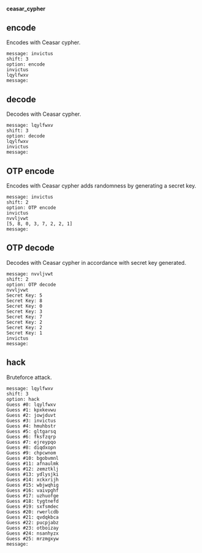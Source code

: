 #### ceasar_cypher

## encode

Encodes with Ceasar cypher.
```
message: invictus
shift: 3
option: encode
invictus
lqylfwxv
message: 
```

## decode

Decodes with Ceasar cypher.
```
message: lqylfwxv
shift: 3
option: decode
lqylfwxv
invictus
message: 
```

## OTP encode

Encodes with Ceasar cypher adds randomness by generating a secret key.
```
message: invictus
shift: 2
option: OTP encode
invictus
nvvljvwt
[5, 8, 0, 3, 7, 2, 2, 1]
message: 
```

## OTP decode

Decodes with Ceasar cypher in accordance with secret key generated.
```
message: nvvljvwt
shift: 2
option: OTP decode
nvvljvwt
Secret Key: 5
Secret Key: 8
Secret Key: 0
Secret Key: 3
Secret Key: 7
Secret Key: 2
Secret Key: 2
Secret Key: 1
invictus
message: 
```

## hack

Bruteforce attack.
```
message: lqylfwxv
shift: 3
option: hack
Guess #0: lqylfwxv
Guess #1: kpxkevwu
Guess #2: jowjduvt
Guess #3: invictus
Guess #4: hmuhbstr
Guess #5: gltgarsq
Guess #6: fksfzqrp
Guess #7: ejreypqo
Guess #8: diqdxopn
Guess #9: chpcwnom
Guess #10: bgobvmnl
Guess #11: afnaulmk
Guess #12: zemztklj
Guess #13: ydlysjki
Guess #14: xckxrijh
Guess #15: wbjwqhig
Guess #16: vaivpghf
Guess #17: uzhuofge
Guess #18: tygtnefd
Guess #19: sxfsmdec
Guess #20: rwerlcdb
Guess #21: qvdqkbca
Guess #22: pucpjabz
Guess #23: otboizay
Guess #24: nsanhyzx
Guess #25: mrzmgxyw
message: 
```

